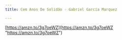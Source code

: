 ```yaml
---
title: Cem Anos De Solidão - Gabriel García Marquez

---
```

[https://amzn.to/3g7oeWZ](https://amzn.to/3g7oeWZ "https://amzn.to/3g7oeWZ")